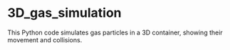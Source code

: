 # 3D_gas_simulation
This Python code simulates gas particles in a 3D container, showing their movement and collisions.
